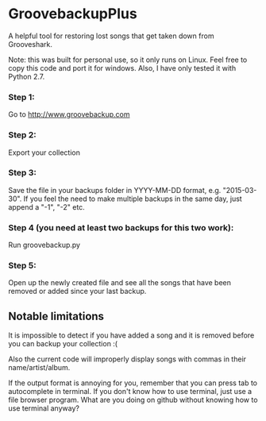 # GroovebackupPlus
A helpful tool for restoring lost songs that get taken down from Grooveshark.

Note: this was built for personal use, so it only runs on Linux. Feel free to copy this code and port it for windows. Also, I have only tested it with Python 2.7.

### Step 1:
Go to http://www.groovebackup.com

### Step 2:
Export your collection

### Step 3:
Save the file in your backups folder in YYYY-MM-DD format, e.g. "2015-03-30". If you feel the need to make multiple backups in the same day, just append a "-1", "-2" etc.

### Step 4 (you need at least two backups for this two work):
Run groovebackup.py

### Step 5:
Open up the newly created file and see all the songs that have been removed or added since your last backup.

## Notable limitations
It is impossible to detect if you have added a song and it is removed before you can backup your collection :(

Also the current code will improperly display songs with commas in their name/artist/album.

If the output format is annoying for you, remember that you can press tab to autocomplete in terminal. If you don't know how to use terminal, just use a file browser program. What are you doing on github without knowing how to use terminal anyway?


